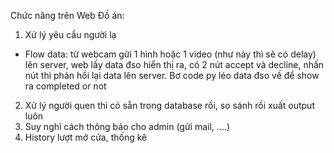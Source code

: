 Chức năng trên Web Đồ án:
1. Xử lý yêu cầu người lạ
- Flow data: từ webcam gửi 1 hình hoặc 1 video (như này thì sẽ có delay) lên server, web lấy data đso hiển thị ra, có 2 nút accept và decline,
 nhấn nút thì phản hồi lại data lên server. Bơ code py léo data đso về để show ra completed or not
2. Xử lý người quen thì có sẵn trong database rồi, so sánh rồi xuất output luôn
3. Suy nghĩ cách thông báo cho admin (gửi mail, ....)
4. History lượt mở cửa, thống kê
